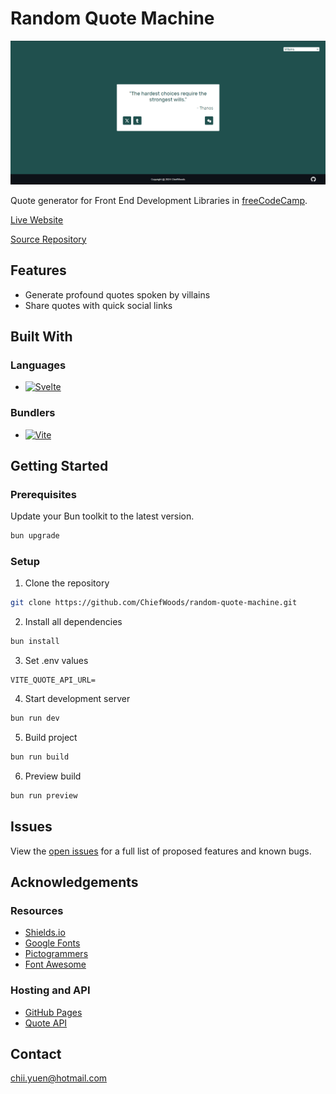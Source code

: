 # Random Quote Machine

![Screenshot](screenshot.png)

Quote generator for Front End Development Libraries in [freeCodeCamp](https://www.freecodecamp.org/learn/).

[Live Website](https://chiefwoods.github.io/random-quote-machine/)

[Source Repository](https://github.com/ChiefWoods/random-quote-machine)

## Features

- Generate profound quotes spoken by villains
- Share quotes with quick social links

## Built With

### Languages

- [![Svelte](https://img.shields.io/badge/Svelte-2e2e2e?style=for-the-badge&logo=svelte)](https://svelte.dev/)

### Bundlers

- [![Vite](https://img.shields.io/badge/Vite-ffd028?style=for-the-badge&logo=Vite)](https://vitejs.dev/)

## Getting Started

### Prerequisites

Update your Bun toolkit to the latest version.

```bash
bun upgrade
```

### Setup

1. Clone the repository

```bash
git clone https://github.com/ChiefWoods/random-quote-machine.git
```

2. Install all dependencies

```bash
bun install
```

3. Set .env values

```
VITE_QUOTE_API_URL=
```

4. Start development server

```bash
bun run dev
```

5. Build project

```bash
bun run build
```

6. Preview build

```bash
bun run preview
```

## Issues

View the [open issues](https://github.com/ChiefWoods/random-quote-machine/issues) for a full list of proposed features and known bugs.

## Acknowledgements

### Resources

- [Shields.io](https://shields.io/)
- [Google Fonts](https://fonts.google.com/)
- [Pictogrammers](https://pictogrammers.com/)
- [Font Awesome](https://fontawesome.com/icons)

### Hosting and API

- [GitHub Pages](https://pages.github.com/)
- [Quote API](https://github.com/ChiefWoods/quote-api)

## Contact

[chii.yuen@hotmail.com](mailto:chii.yuen@hotmail.com)
